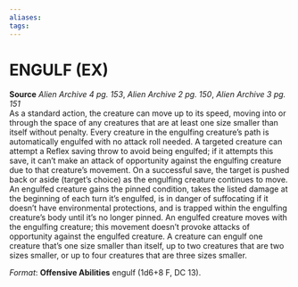 ```yaml
---
aliases: 
tags: 
---
```

# ENGULF (EX)

**Source** _Alien Archive 4 pg. 153_, _Alien Archive 2 pg. 150_, _Alien Archive 3 pg. 151_  
As a standard action, the creature can move up to its speed, moving into or through the space of any creatures that are at least one size smaller than itself without penalty. Every creature in the engulfing creature’s path is automatically engulfed with no attack roll needed. A targeted creature can attempt a Reflex saving throw to avoid being engulfed; if it attempts this save, it can’t make an attack of opportunity against the engulfing creature due to that creature’s movement. On a successful save, the target is pushed back or aside (target’s choice) as the engulfing creature continues to move. An engulfed creature gains the pinned condition, takes the listed damage at the beginning of each turn it’s engulfed, is in danger of suffocating if it doesn’t have environmental protections, and is trapped within the engulfing creature’s body until it’s no longer pinned. An engulfed creature moves with the engulfing creature; this movement doesn’t provoke attacks of opportunity against the engulfed creature. A creature can engulf one creature that’s one size smaller than itself, up to two creatures that are two sizes smaller, or up to four creatures that are three sizes smaller.

_Format_: **Offensive Abilities** engulf (1d6+8 F, DC 13).
